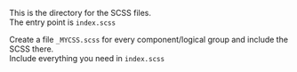 This is the directory for the SCSS files.   
The entry point is `index.scss`

Create a file `_MYCSS.scss` for every component/logical group and include the SCSS there.   
Include everything you need in `index.scss`